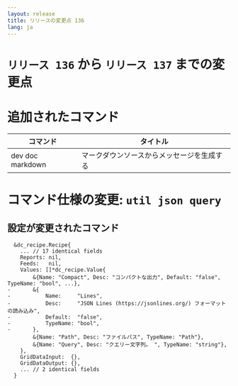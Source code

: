 ```yaml
---
layout: release
title: リリースの変更点 136
lang: ja
---
```


# `リリース 136` から `リリース 137` までの変更点

# 追加されたコマンド


| コマンド         | タイトル                                   |
|------------------|--------------------------------------------|
| dev doc markdown | マークダウンソースからメッセージを生成する |



# コマンド仕様の変更: `util json query`



## 設定が変更されたコマンド


```
  &dc_recipe.Recipe{
  	... // 17 identical fields
  	Reports: nil,
  	Feeds:   nil,
  	Values: []*dc_recipe.Value{
  		&{Name: "Compact", Desc: "コンパクトな出力", Default: "false", TypeName: "bool", ...},
- 		&{
- 			Name:     "Lines",
- 			Desc:     "JSON Lines (https://jsonlines.org/) フォーマットの読み込み",
- 			Default:  "false",
- 			TypeName: "bool",
- 		},
  		&{Name: "Path", Desc: "ファイルパス", TypeName: "Path"},
  		&{Name: "Query", Desc: "クエリー文字列。 ", TypeName: "string"},
  	},
  	GridDataInput:  {},
  	GridDataOutput: {},
  	... // 2 identical fields
  }
```
